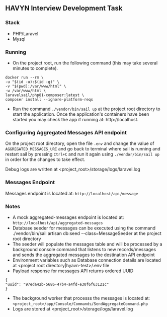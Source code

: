 ## HAVYN Interview Development Task

### Stack

- PHP/Laravel
- Mysql

### Running

- On the project root, run the following command (this may take several minutes to complete). 
```angular2html
docker run --rm \
-u "$(id -u):$(id -g)" \
-v "$(pwd):/var/www/html" \
-w /var/www/html \
laravelsail/php81-composer:latest \
composer install --ignore-platform-reqs
```

-  Run the command `./vendor/bin/sail up` at the project root directory to start the application. Once the application's containers have been started you may check the app if running at: http://localhost.


### Configuring Aggregated Messages API endpoint

On the project root directory, open the file `.env` and change the value of `AGGREGATED_MESSAGES_URI` and go back to terminal where sail is running and restart sail by pressing `Ctrl+C` and run it again using `./vendor/bin/sail up` in order for the changes to take effect.

Debug logs are written at <project_root>/storage/logs/laravel.log

### Messages Endpoint

Messages endpoint is located at: `http://localhost/api/message`

### Notes

- A mock aggregated-messages endpoint is located at: `http://localhost/api/aggregated-messages`
- Database seeder for messages can be executed using the command ./vendor/bin/sail artisan db:seed --class=MessageSeeder at the project root directory
- The seeder will populate the messages table and will be processed by a background console command that listens to new records/messages and sends the aggregated messages to the destination API endpoint
- Environment variables such as Database connection details are located at <project root directory|hyavn-test>/.env file
- Payload response for messages API returns ordered UUID

```angular2html
{
"uuid": "97eda42b-5686-47b4-a4fd-e30f6f63121c"
}
```
- The background worker that processs the messages is located at: `<project_root>/app/Console/Commands/SendAggregateCommand.php`
- Logs are stored at <project_root>/storage/logs/laravel.log
